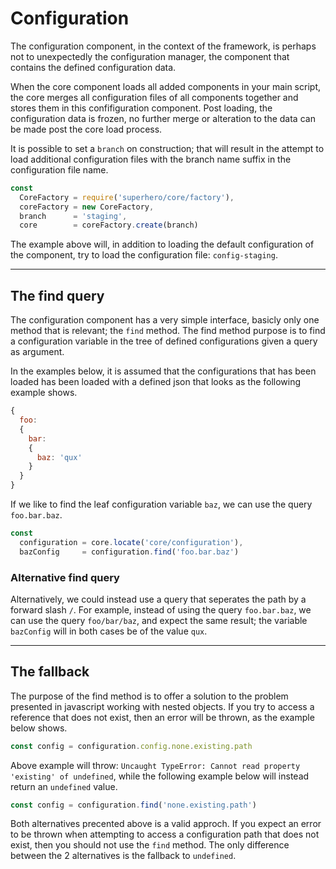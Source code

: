 # Configuration

The configuration component, in the context of the framework, is perhaps not to unexpectedly the configuration manager, the component that contains the defined configuration data.

When the core component loads all added components in your main script, the core merges all configuration files of all components together and stores them in this confifiguration component. Post loading, the configuration data is frozen, no further merge or alteration to the data can be made post the core load process.

It is possible to set a `branch` on construction; that will result in the attempt to load additional configuration files with the branch name suffix in the configuration file name.

```js
const
  CoreFactory = require('superhero/core/factory'),
  coreFactory = new CoreFactory,
  branch      = 'staging',
  core        = coreFactory.create(branch)
```

The example above will, in addition to loading the default configuration of the component, try to load the configuration file: `config-staging`.

---

## The find query

The configuration component has a very simple interface, basicly only one method that is relevant; the `find` method. The find method purpose is to find a configuration variable in the tree of defined configurations given a query as argument.

In the examples below, it is assumed that the configurations that has been loaded has been loaded with a defined json that looks as the following example shows.

```js
{
  foo:
  {
    bar:
    {
      baz: 'qux'
    }
  }
}
```

If we like to find the leaf configuration variable `baz`, we can use the query `foo.bar.baz`.

```js
const
  configuration = core.locate('core/configuration'),
  bazConfig     = configuration.find('foo.bar.baz')
```

### Alternative find query

Alternatively, we could instead use a query that seperates the path by a forward slash `/`. For example, instead of using the query `foo.bar.baz`, we can use the query `foo/bar/baz`, and expect the same result; the variable `bazConfig` will in both cases be of the value `qux`.

---

## The fallback

The purpose of the find method is to offer a solution to the problem presented in javascript working with nested objects. If you try to access a reference that does not exist, then an error will be thrown, as the example below shows.

```js
const config = configuration.config.none.existing.path
```

Above example will throw: `Uncaught TypeError: Cannot read property 'existing' of undefined`, while the following example below will instead return an `undefined` value.

```js
const config = configuration.find('none.existing.path')
```

Both alternatives precented above is a valid approch. If you expect an error to be thrown when attempting to access a configuration path that does not exist, then you should not use the `find` method. The only difference between the 2 alternatives is the fallback to `undefined`.

